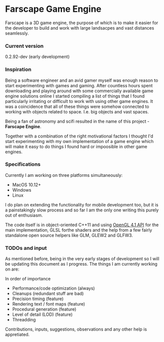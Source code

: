 # Farscape Game Engine
Farscape is a 3D game engine, the purpose of which is to make it easier for the developer to build and work with large landsacpes and vast distances seamlessly.

### Current version
0.2.92-dev (early development)

### Inspiration
Being a software engineer and an avid gamer myself was enough reason to start experimenting with games and gaming. After countless hours spent downloading and playing around with some commercially available game engine solutions online I started compiling a list of things that I found particularly irritating or difficult to work with using other game engines. It was a coincidence that all of these things were somehow connected to working with objects related to space. I.e. big objects and vast spaces. 

Being a fan of astronomy and scifi resulted in the name of this project - **Farscape Engine**. 

Together with a combination of the right motivational factors I thought I'd start experimenting with my own implementation of a game engine which will make it easy to do things I found hard or impoosible in other game engines. 



### Specifications
Currently I am working on three platforms simultaneously:

* MacOS 10.12+
* Windows
* Linux

I do plan on extending the functionality for mobile development too, but it is a painstakingly slow process and so far I am the only one writing this purely out of enthusiasm. 

The code itself is in object-oriented C++11 and using [OpenGL 4.1 API](https://khronos.org/registry/OpenGL/index_gl.php) for the main implementation, GLSL forthe shaders  and the help from a few fairly standalone open source helpers like GLM, GLEW2 and GLFW3.
 
### TODOs and input
As mentioned before, being in the very early stages of development so I will be updating this document as I progress. The things I am currently working on are:

In order of importance
* Performance/code optimization (always)
* Cleanups (redundant stuff are bad)
* Precision timing (feature)
* Rendering text / font maps (feature)
* Procedural generation (feature)
* Level of detail (LOD) (feature)
* Threadding

Contributions, inputs, suggestions, observations and any other help is appretiated.


